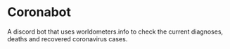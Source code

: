 # Coronabot
A discord bot that uses worldometers.info to check the current diagnoses, deaths and recovered coronavirus cases.
